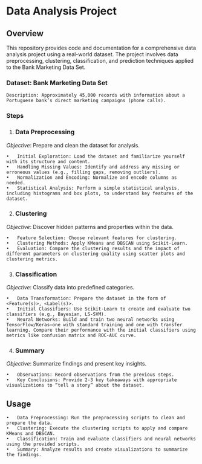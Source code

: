# Data Analysis Project

## Overview

This repository provides code and documentation for a comprehensive data analysis project using a real-world dataset. The project involves data preprocessing, clustering, classification, and prediction techniques applied to the Bank Marketing Data Set.

### Dataset: Bank Marketing Data Set

	Description: Approximately 45,000 records with information about a Portuguese bank’s direct marketing campaigns (phone calls).

### Steps

1. ### Data Preprocessing

*Objective*: Prepare and clean the dataset for analysis.

	•	Initial Exploration: Load the dataset and familiarize yourself with its structure and content.
	•	Handling Missing Values: Identify and address any missing or erroneous values (e.g., filling gaps, removing outliers).
	•	Normalization and Encoding: Normalize and encode columns as needed.
	•	Statistical Analysis: Perform a simple statistical analysis, including histograms and box plots, to understand key features of the dataset.

2. ### Clustering

*Objective*: Discover hidden patterns and properties within the data.

	•	Feature Selection: Choose relevant features for clustering.
	•	Clustering Methods: Apply KMeans and DBSCAN using Scikit-Learn.
	•	Evaluation: Compare the clustering results and the impact of different parameters on clustering quality using scatter plots and clustering metrics.

3. ### Classification

*Objective*: Classify data into predefined categories.

	•	Data Transformation: Prepare the dataset in the form of <Feature(s)>, <Label(s)>.
	•	Initial Classifiers: Use Scikit-Learn to create and evaluate two classifiers (e.g., Bayesian, LS-SVM).
	•	Neural Networks: Build and train two neural networks using TensorFlow/Keras—one with standard training and one with transfer learning. Compare their performance with the initial classifiers using metrics like confusion matrix and ROC-AUC curve.

4. ### Summary

*Objective*: Summarize findings and present key insights.

	•	Observations: Record observations from the previous steps.
	•	Key Conclusions: Provide 2-3 key takeaways with appropriate visualizations to “tell a story” about the dataset.

## Usage

	•	Data Preprocessing: Run the preprocessing scripts to clean and prepare the data.
	•	Clustering: Execute the clustering scripts to apply and compare KMeans and DBSCAN.
	•	Classification: Train and evaluate classifiers and neural networks using the provided scripts.
	•	Summary: Analyze results and create visualizations to summarize the findings.
